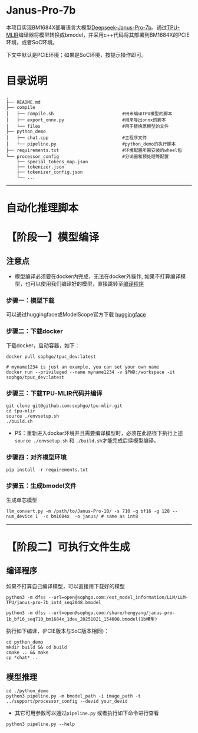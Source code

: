 # Janus-Pro-7b

本项目实现BM1684X部署语言大模型[Deepseek-Janus-Pro-7b](https://huggingface.co/deepseek-ai/Janus-Pro-7B)。通过[TPU-MLIR](https://github.com/sophgo/tpu-mlir)编译器将模型转换成bmodel，并采用c++代码将其部署到BM1684X的PCIE环境，或者SoC环境。

下文中默认是PCIE环境；如果是SoC环境，按提示操作即可。

# 目录说明
```
.
├── README.md
├── compile
│   ├── compile.sh                          #用来编译TPU模型的脚本
│   ├── export_onnx.py                      #用来导出onnx的脚本
│   └── files                               #用于替换原模型的文件
├── python_demo
│   ├── chat.cpp                            #主程序文件
│   └── pipeline.py                         #python_demo的执行脚本
├── requirements.txt                        #环境配置所需安装的wheel包
└── processor_config                        #分词器和预处理等配置
    ├── special_tokens_map.json
    ├── tokenizer.json
    ├── tokenizer_config.json
    └── ...
```
----------------------------

#  自动化推理脚本

# 【阶段一】模型编译

## 注意点
* 模型编译必须要在docker内完成，无法在docker外操作, 如果不打算编译模型，也可以使用我们编译好的模型，直接跳转至[编译程序](##-编译程序)

### 步骤一：模型下载
可以通过huggingface或ModelScope官方下载
[huggingface](https://huggingface.co/deepseek-ai/Janus-Pro-7B)


### 步骤二：下载docker

下载docker，启动容器，如下：

``` shell
docker pull sophgo/tpuc_dev:latest

# myname1234 is just an example, you can set your own name
docker run --privileged --name myname1234 -v $PWD:/workspace -it sophgo/tpuc_dev:latest
```

### 步骤三：下载TPU-MLIR代码并编译

``` shell
git clone git@github.com:sophgo/tpu-mlir.git
cd tpu-mlir
source ./envsetup.sh
./build.sh
```
* PS：重新进入docker环境并且需要编译模型时，必须在此路径下执行上述`source ./envsetup.sh` 和 `./build.sh`才能完成后续模型编译。

### 步骤四：对齐模型环境

``` shell
pip install -r requirements.txt
```

### 步骤五：生成bmodel文件

生成单芯模型

``` shell
llm_convert.py -m /path/to/Janus-Pro-1B/ -s 710 -q bf16 -g 128 --num_device 1  -c bm1684x  -o janus/ # same as int8
```

----------------------------

# 【阶段二】可执行文件生成

## 编译程序
如果不打算自己编译模型，可以直接用下载好的模型
```
python3 -m dfss --url=open@sophgo.com:/ext_model_information/LLM/LLM-TPU/janus-pro-7b_int4_seq2048.bmodel
```
```
python3 -m dfss --url=open@sophgo.com:/share/hengyang/janus-pro-1b_bf16_seq710_bm1684x_1dev_20251021_154608.bmodel(1b模型)
```

执行如下编译，(PCIE版本与SoC版本相同)：

```shell
cd python_demo
mkdir build && cd build
cmake .. && make
cp *chat* ..
```

## 模型推理
```shell
cd ./python_demo
python3 pipeline.py -m bmodel_path -i image_path -t ../support/processor_config --devid your_devid
```

* 其它可用参数可以通过`pipeline.py` 或者执行如下命令进行查看 
```shell
python3 pipeline.py --help
```
